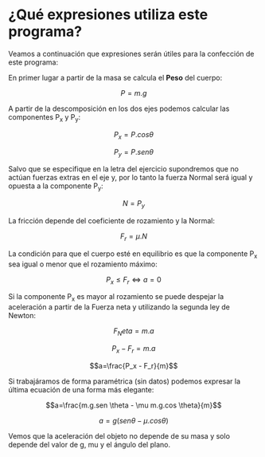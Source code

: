 # ¿Qué expresiones utiliza este programa?

Veamos a continuación que expresiones serán útiles para la confección de este programa:

En primer lugar a partir de la masa se calcula el __Peso__ del cuerpo:

$$ P=m.g$$

A partir de la descomposición en los dos ejes podemos calcular las componentes P<sub>x</sub> y P<sub>y</sub>:

$$P_x=P.cos \theta $$

$$P_y=P.sen \theta $$

Salvo que se especifique en la letra del ejercicio supondremos que no actúan fuerzas extras en el eje y, por lo tanto
la fuerza Normal será igual y opuesta a la componente P<sub>y</sub>:

$$N=P_y $$

La fricción depende del coeficiente de rozamiento y la Normal:

$$F_r= \mu . N $$

La condición para que el cuerpo esté en equilibrio es que la componente P<sub>x</sub> sea igual o menor que el rozamiento máximo:

$$ P_x \leq F_r  \Leftrightarrow a=0$$

Si la componente P<sub>x</sub> es mayor al rozamiento se puede despejar la aceleración a partir de la Fuerza neta y utilizando la segunda ley de Newton:

$$F_Neta=m.a$$

$$P_x - F_r = m.a$$

$$a=\frac{P_x - F_r}{m}$$

Si trabajáramos de forma paramétrica (sin datos) podemos expresar la última ecuación de una forma más elegante:

$$a=\frac{m.g.sen \theta - \mu m.g.cos \theta}{m}$$

$$a=g(sen \theta - \mu.cos \theta)$$

Vemos que la aceleración del objeto no depende de su masa y solo depende del valor de g, mu y el ángulo del plano.
